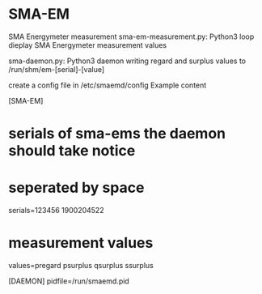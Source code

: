 # SMA-EM
SMA Energymeter measurement
sma-em-measurement.py: Python3 loop dieplay SMA Energymeter measurement values

sma-daemon.py: Python3 daemon writing regard and surplus values to /run/shm/em-[serial]-[value]

create a config file in /etc/smaemd/config
Example content


[SMA-EM]
# serials of sma-ems the daemon should take notice
# seperated by space
serials=123456 1900204522
# measurement values
values=pregard psurplus qsurplus ssurplus

[DAEMON]
pidfile=/run/smaemd.pid


